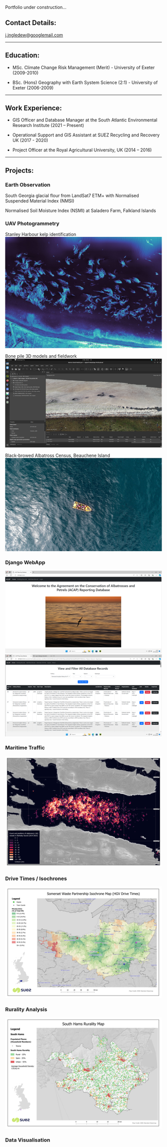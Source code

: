 Portfolio under construction...

## Contact Details:
j.ingledew@googlemail.com

___

## Education:
- MSc. Climate Change Risk Management (Merit) - University of Exeter (2009-2010)

- BSc. (Hons) Geography with Earth System Science (2:1) - University of Exeter (2006-2009)

___

## Work Experience:
- GIS Officer and Database Manager at the South Atlantic Environmental Research Institute (2021 – Present)

- Operational Support and GIS Assistant at SUEZ Recycling and Recovery UK (2017 - 2020)

- Project Officer at the Royal Agricultural University, UK (2014 – 2016)

___

## Projects:

### Earth Observation
  
  South Georgia glacial flour from LandSat7 ETM+ with Normalised Suspended Material Index (NMSI)
  
  Normalised Soil Moisture Index (NSMI) at Saladero Farm, Falkland Islands

### UAV Photogrammetry
  Stanley Harbour kelp identification
    ![Kelp](https://github.com/jingledew/portfolio/raw/main/images/photo_3.jpg)
    
  Bone pile 3D models and fieldwork
    ![Bones](https://github.com/jingledew/portfolio/raw/main/images/Photo_6.png)
    
  Black-browed Albatross Census, Beauchene Island
    ![Beauchene](https://github.com/jingledew/portfolio/raw/main/images/photo_1.jpg)
    
### Django WebApp
  ![WebApp](https://github.com/jingledew/portfolio/raw/main/images/photo_4.png)
  ![WebApp](https://github.com/jingledew/portfolio/raw/main/images/photo_5.png)
  
### Maritime Traffic
  ![Berkeley Sound](https://github.com/jingledew/portfolio/raw/main/images/photo_7.jpg)

### Drive Times / Isochrones
![Isochrones](https://github.com/jingledew/portfolio/raw/main/images/photo_8.jpg)

### Rurality Analysis
![Isochrones](https://github.com/jingledew/portfolio/raw/main/images/photo_9.jpg)

### Data Visualisation




























